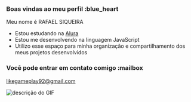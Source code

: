 ### Boas vindas ao meu perfil :blue_heart

Meu nome é RAFAEL SIQUEIRA

- Estou estudando na [Alura](https://www.alura.com.br)
- Estou me desenvolvendo na linguagem JavaScript
- Utilizo esse espaço para minha organização e compartilhamento dos meus projetos desenvolvidos

### Você pode entrar em contato comigo :mailbox

likegameplay92@gmail.com



![descrição do GIF](https://media1.tenor.com/m/QjWpD_j2WUgAAAAd/haaland-erling-haaland.gif)
